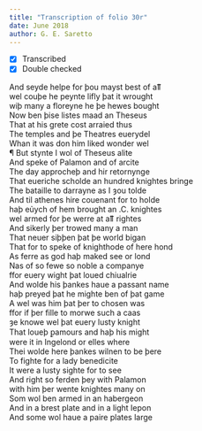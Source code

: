 ```yaml
---
title: "Transcription of folio 30r"
date: June 2018
author: G. E. Saretto
---
```


- [x] Transcribed
- [x] Double checked

And seyde helpe for þou mayst best of aỻ    
wel couþe he peynte lifly þat it wrought  
wiþ many a floreyne he þe hewes bought  
Now ben þise listes maad an Theseus  
That at his grete cost arraied thus  
The temples and þe Theatres euerydel  
Whan it was don him liked wonder wel  
¶ But stynte I wol of Theseus alite  
And speke of Palamon and of arcite  
The day approcheþ and hir retornynge  
That eueriche scholde an hundred knightes bringe  
The bataille to darrayne as I ȝou tolde  
And til athenes hire couenant for to holde  
haþ eủych of hem brought an .C. knightes  
wel armed for þe werre at aỻ rightes  
And sikerly þer trowed many a man  
That neuer siþþen þat þe world bigan  
That for to speke of knighthode of here hond  
As ferre as god haþ maked see or lond  
Nas of so fewe so noble a companye  
ffor euery wight þat loued chiualrie  
And wolde his þankes haue a passant name  
haþ preyed þat he mighte ben of þat game  
A wel was him þat þer to chosen was  
ffor if þer fille to morwe such a caas  
ȝe knowe wel þat euery lusty knight  
That loueþ ꝑamours and haþ his might  
were it in Ingelond or elles where  
Thei wolde here þankes wilnen to be þere  
To fighte for a lady benedicite  
It were a lusty sighte for to see  
And right so ferden þey with Palamon  
with him þer wente knightes many on  
Som wol ben armed in an habergeon  
And in a brest plate and in a light Iepon  
And some wol haue a paire plates large  
